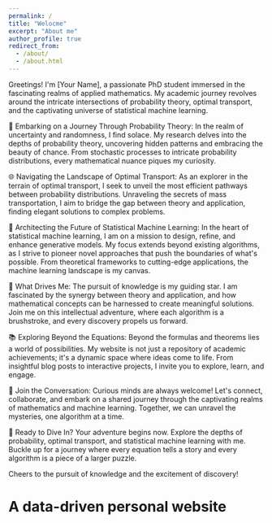 ```yaml
---
permalink: /
title: "Welocme"
excerpt: "About me"
author_profile: true
redirect_from: 
  - /about/
  - /about.html
---
```


Greetings! I'm [Your Name], a passionate PhD student immersed in the fascinating realms of applied mathematics. My academic journey revolves around the intricate intersections of probability theory, optimal transport, and the captivating universe of statistical machine learning.

🎲 Embarking on a Journey Through Probability Theory:
In the realm of uncertainty and randomness, I find solace. My research delves into the depths of probability theory, uncovering hidden patterns and embracing the beauty of chance. From stochastic processes to intricate probability distributions, every mathematical nuance piques my curiosity.

🌐 Navigating the Landscape of Optimal Transport:
As an explorer in the terrain of optimal transport, I seek to unveil the most efficient pathways between probability distributions. Unraveling the secrets of mass transportation, I aim to bridge the gap between theory and application, finding elegant solutions to complex problems.

🤖 Architecting the Future of Statistical Machine Learning:
In the heart of statistical machine learning, I am on a mission to design, refine, and enhance generative models. My focus extends beyond existing algorithms, as I strive to pioneer novel approaches that push the boundaries of what's possible. From theoretical frameworks to cutting-edge applications, the machine learning landscape is my canvas.

🌟 What Drives Me:
The pursuit of knowledge is my guiding star. I am fascinated by the synergy between theory and application, and how mathematical concepts can be harnessed to create meaningful solutions. Join me on this intellectual adventure, where each algorithm is a brushstroke, and every discovery propels us forward.

📚 Exploring Beyond the Equations:
Beyond the formulas and theorems lies a world of possibilities. My website is not just a repository of academic achievements; it's a dynamic space where ideas come to life. From insightful blog posts to interactive projects, I invite you to explore, learn, and engage.

🌈 Join the Conversation:
Curious minds are always welcome! Let's connect, collaborate, and embark on a shared journey through the captivating realms of mathematics and machine learning. Together, we can unravel the mysteries, one algorithm at a time.

🚀 Ready to Dive In?
Your adventure begins now. Explore the depths of probability, optimal transport, and statistical machine learning with me. Buckle up for a journey where every equation tells a story and every algorithm is a piece of a larger puzzle.

Cheers to the pursuit of knowledge and the excitement of discovery! 


A data-driven personal website
======

